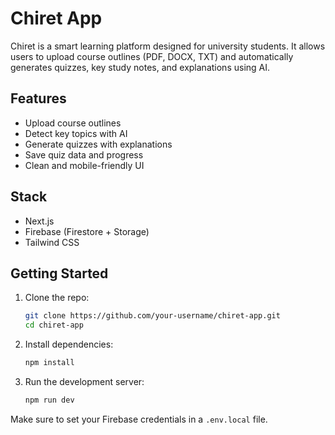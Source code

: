 
# Chiret App

Chiret is a smart learning platform designed for university students. It allows users to upload course outlines (PDF, DOCX, TXT) and automatically generates quizzes, key study notes, and explanations using AI.

## Features

- Upload course outlines
- Detect key topics with AI
- Generate quizzes with explanations
- Save quiz data and progress
- Clean and mobile-friendly UI

## Stack

- Next.js
- Firebase (Firestore + Storage)
- Tailwind CSS

## Getting Started

1. Clone the repo:
   ```bash
   git clone https://github.com/your-username/chiret-app.git
   cd chiret-app
   ```

2. Install dependencies:
   ```bash
   npm install
   ```

3. Run the development server:
   ```bash
   npm run dev
   ```

Make sure to set your Firebase credentials in a `.env.local` file.
